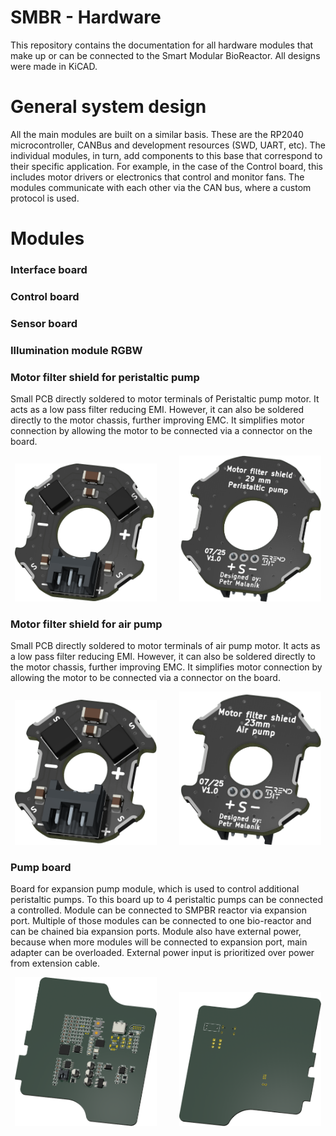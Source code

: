 # SMBR - Hardware
This repository contains the documentation for all hardware modules that make up or can be connected to the Smart Modular BioReactor. All designs were made in KiCAD.

# General system design
All the main modules are built on a similar basis. These are the RP2040 microcontroller, CANBus and development resources (SWD, UART, etc). The individual modules, in turn, add components to this base that correspond to their specific application. For example, in the case of the Control board, this includes motor drivers or electronics that control and monitor fans. The modules communicate with each other via the CAN bus, where a custom protocol is used.

# Modules
### Interface board

### Control board

### Sensor board

### Illumination module RGBW

### Motor filter shield for peristaltic pump
Small PCB directly soldered to motor terminals of Peristaltic pump motor. It acts as a low pass filter reducing EMI. However, it can also be soldered directly to the motor chassis, further improving EMC. It simplifies motor connection by allowing the motor to be connected via a connector on the board.
<p align="center">
  <img alt="3D Top Angled" src="motor_shield_peristaltic/images/angled_top.png" width="45%">
&nbsp; &nbsp; &nbsp; &nbsp;
  <img alt="3D Bottom Angled" src="motor_shield_peristaltic/images/angled_bottom.png" width="45%">
</p>

### Motor filter shield for air pump
Small PCB directly soldered to motor terminals of air pump motor. It acts as a low pass filter reducing EMI. However, it can also be soldered directly to the motor chassis, further improving EMC. It simplifies motor connection by allowing the motor to be connected via a connector on the board.
<p align="center">
  <img alt="3D Top Angled" src="motor_shield_airpump/images/angled_top.png" width="45%">
&nbsp; &nbsp; &nbsp; &nbsp;
  <img alt="3D Bottom Angled" src="motor_shield_airpump/images/angled_bottom.png" width="45%">
</p>

### Pump board
Board for expansion pump module, which is used to control additional peristaltic pumps. To this board up to 4 peristaltic pumps can be connected a controlled. Module can be connected to SMPBR reactor via expansion port. Multiple of those modules can be connected to one bio-reactor and can be chained bia expansion ports. Module also have external power, because when more modules will be connected to expansion port, main adapter can be overloaded. External power input is prioritized over power from extension cable.
<p align="center">
  <img alt="3D Top Angled" src="pump_board/images/angled_top.png" width="45%">
&nbsp; &nbsp; &nbsp; &nbsp;
  <img alt="3D Bottom Angled" src="pump_board/images/angled_bottom.png" width="45%">
</p>
